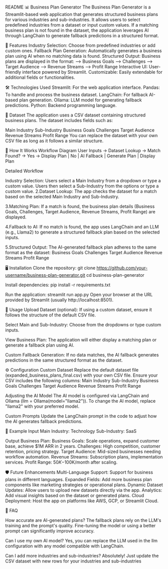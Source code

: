 README
📊 Business Plan Generator The Business Plan Generator is a Streamlit-based web application that generates structured business plans for various industries and sub-industries. It allows users to select predefined industries from a dataset or input custom values. If a matching business plan is not found in the dataset, the application leverages AI through LangChain to generate fallback predictions in a structured format.

🚀 Features Industry Selection: Choose from predefined industries or add custom ones. Fallback Plan Generation: Automatically generates a business plan using AI when no matching data is found. Structured Output: Business plans are displayed in the format: --> Business Goals --> Challenges --> Target Audience --> Revenue Streams --> Profit Range Interactive UI: User-friendly interface powered by Streamlit. Customizable: Easily extendable for additional fields or functionalities.

🛠️ Technologies Used Streamlit: For the web application interface. Pandas: To handle and process the business dataset. LangChain: For fallback AI-based plan generation. Ollama: LLM model for generating fallback predictions. Python: Backend programming language.

📂 Dataset The application uses a CSV dataset containing structured business plans. The dataset includes fields such as:

Main Industry Sub-Industry Business Goals Challenges Target Audience Revenue Streams Profit Range You can replace the dataset with your own CSV file as long as it follows a similar structure.

🌟 How It Works Workflow Diagram User Inputs -> Dataset Lookup -> Match Found? -> Yes -> Display Plan | No | AI Fallback | Generate Plan | Display Plan

Detailed Workflow

Industry Selection: Users select a Main Industry from a dropdown or type a custom value. Users then select a Sub-Industry from the options or type a custom value.
2.Dataset Lookup: The app checks the dataset for a match based on the selected Main Industry and Sub-Industry.

3.Matching Plan: If a match is found, the business plan details (Business Goals, Challenges, Target Audience, Revenue Streams, Profit Range) are displayed.

4.Fallback to AI: If no match is found, the app uses LangChain and an LLM (e.g., Llama2) to generate a structured fallback plan based on the selected inputs.

5.Structured Output: The AI-generated fallback plan adheres to the same format as the dataset: Business Goals Challenges Target Audience Revenue Streams Profit Range

🖥️ Installation Clone the repository: git clone https://github.com/your-username/business-plan-generator.git cd business-plan-generator

Install dependencies: pip install -r requirements.txt

Run the application: streamlit run app.py Open your browser at the URL provided by Streamlit (usually http://localhost:8501).

📄 Usage Upload Dataset (optional): If using a custom dataset, ensure it follows the structure of the default CSV file.

Select Main and Sub-Industry: Choose from the dropdowns or type custom inputs.

View Business Plan: The application will either display a matching plan or generate a fallback plan using AI.

Custom Fallback Generation: If no data matches, the AI fallback generates predictions in the same structured format as the dataset.

⚙️ Configuration Custom Dataset Replace the default dataset file (expanded_business_plans_final.csv) with your own CSV file. Ensure your CSV includes the following columns: Main Industry Sub-Industry Business Goals Challenges Target Audience Revenue Streams Profit Range

Adjusting the AI Model The AI model is configured via LangChain and Ollama (llm = Ollama(model="llama2")). To change the AI model, replace "llama2" with your preferred model.

Custom Prompts Update the LangChain prompt in the code to adjust how the AI generates fallback predictions.

🔧 Example Input Main Industry: Technology Sub-Industry: SaaS

Output Business Plan: Business Goals: Scale operations, expand customer base, achieve $1M ARR in 2 years. Challenges: High competition, customer retention, pricing strategy. Target Audience: Mid-sized businesses needing workflow automation. Revenue Streams: Subscription plans, implementation services. Profit Range: $50K-$100K/month after scaling.

🛡️ Future Enhancements Multi-Language Support: Support for business plans in different languages. Expanded Fields: Add more business plan components like marketing strategies or operational plans. Dynamic Dataset Updates: Allow users to upload new datasets directly via the app. Analytics: Add visual insights based on the dataset or generated plans. Cloud Deployment: Host the app on platforms like AWS, GCP, or Streamlit Cloud.

🙋 FAQ

How accurate are AI-generated plans? The fallback plans rely on the LLM's training and the prompt's quality. Fine-tuning the model or using a better prompt can significantly improve accuracy.

Can I use my own AI model? Yes, you can replace the LLM used in the llm configuration with any model compatible with LangChain.

Can I add more industries and sub-industries? Absolutely! Just update the CSV dataset with new rows for your industries and sub-industries
